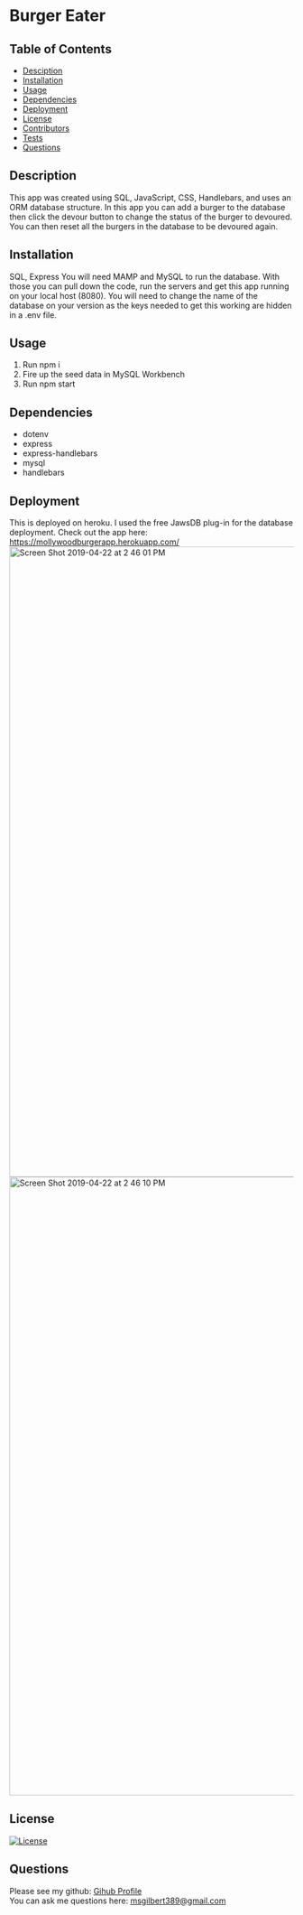 # Burger Eater
## Table of Contents
* [Desciption](#desciption)
* [Installation](#installation)
* [Usage](#usage)
* [Dependencies](#dependencies)
* [Deployment](#deployment)
* [License](#license)
* [Contributors](#contributors)
* [Tests](#tests)
* [Questions](#questions)
## Description
This app was created using SQL, JavaScript, CSS, Handlebars, and uses an ORM database structure. In this app you can add a burger to the database then click the devour button to change the status of the burger to devoured. You can then reset all the burgers in the database to be devoured again. 
## Installation
SQL, Express
You will need MAMP and MySQL to run the database. With those you can pull down the code, run the servers and get this app running on your local host (8080). You will need to change the name of the database on your version as the keys needed to get this working are hidden in a .env file. 
## Usage
1. Run npm i 
2. Fire up the seed data in MySQL Workbench
3. Run npm start
## Dependencies
* dotenv
* express
* express-handlebars
* mysql
* handlebars
## Deployment
This is deployed on heroku. I used the free JawsDB plug-in for the database deployment. Check out the app here: https://mollywoodburgerapp.herokuapp.com/
<img width="1117" alt="Screen Shot 2019-04-22 at 2 46 01 PM" src="https://user-images.githubusercontent.com/29104770/56518447-785f4300-650d-11e9-9e51-75614c420550.png">
<img width="1096" alt="Screen Shot 2019-04-22 at 2 46 10 PM" src="https://user-images.githubusercontent.com/29104770/56518451-7ac19d00-650d-11e9-8ae9-e92c82686f18.png">
## License
[![License](https://img.shields.io/badge/License-Apache%202.0-blue.svg)](https://opensource.org/licenses/Apache-2.0)
## Questions
Please see my github: [Gihub Profile](https://github.com/mollygilbert389)
<br>You can ask me questions here: msgilbert389@gmail.com





